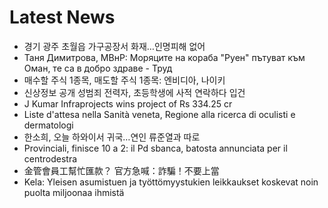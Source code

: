 # Latest News
-  경기 광주 초월읍 가구공장서 화재…인명피해 없어
-  Таня Димитрова, МВнР: Моряците на кораба "Руен" пътуват към Оман, те са в добро здраве - Труд
-  매수할 주식 1종목, 매도할 주식 1종목: 엔비디아, 나이키
-  신상정보 공개 성범죄 전력자, 초등학생에 사적 연락하다 입건
-  J Kumar Infraprojects wins project of Rs 334.25 cr
-  Liste d'attesa nella Sanità veneta, Regione alla ricerca di oculisti e dermatologi
-  한소희, 오늘 하와이서 귀국…연인 류준열과 따로
-  Provinciali, finisce 10 a 2: il Pd sbanca, batosta annunciata per il centrodestra
-  金管會員工幫忙匯款？ 官方急喊：詐騙！不要上當
-  Kela: Yleisen asumistuen ja työttömyys­tukien leikkaukset koskevat noin puolta miljoonaa ihmistä
